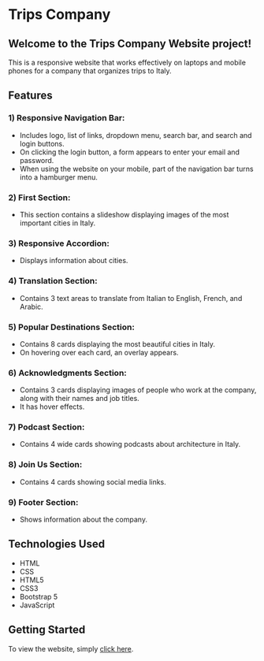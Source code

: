 # Trips Company
## Welcome to the Trips Company Website project! 
This is a responsive website that works effectively on laptops and mobile phones for a company that organizes trips to Italy.

## Features

### **1) Responsive Navigation Bar**:
- Includes logo, list of links, dropdown menu, search bar, and search and login buttons.
- On clicking the login button, a form appears to enter your email and password.
- When using the website on your mobile, part of the navigation bar turns into a hamburger menu.

### **2) First Section**:
- This section contains a slideshow displaying images of the most important cities in Italy.

### **3) Responsive Accordion**:
- Displays information about cities.

### **4) Translation Section**:  
- Contains 3 text areas to translate from Italian to English, French, and Arabic.

### **5) Popular Destinations Section**:  
- Contains 8 cards displaying the most beautiful cities in Italy.
- On hovering over each card, an overlay appears.

### **6) Acknowledgments Section**:  
- Contains 3 cards displaying images of people who work at the company, along with their names and job titles.
- It has hover effects.

### **7) Podcast Section**:  
- Contains 4 wide cards showing podcasts about architecture in Italy.

### **8) Join Us Section**:  
- Contains 4 cards showing social media links.

### **9) Footer Section**:  
- Shows information about the company.

## Technologies Used
- HTML
- CSS
- HTML5
- CSS3
- Bootstrap 5
- JavaScript
  
## Getting Started

To view the website, simply [click here](https://tokakhaled4.github.io/Trips_company_website/).

